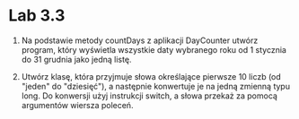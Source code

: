 # Lab 3.3

1. Na podstawie metody countDays z aplikacji DayCounter utwórz program, który wyświetla wszystkie daty wybranego roku od 1 stycznia do 31 grudnia jako jedną listę.

2. Utwórz klasę, która przyjmuje słowa określające pierwsze 10 liczb (od "jeden" do "dziesięć"), a następnie konwertuje je na jedną zmienną typu long. Do konwersji użyj instrukcji switch, a słowa przekaż za pomocą argumentów wiersza poleceń.